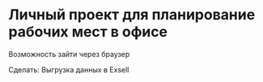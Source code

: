 # Личный проект для планирование рабочих мест в офисе
Возможность зайти через браузер

Сделать:
Выгрузка данных в Exsell
